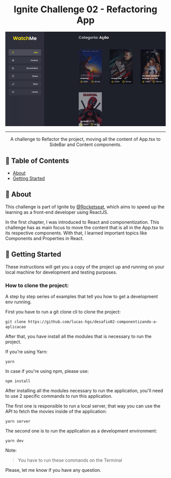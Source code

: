 <h1 align="center">Ignite Challenge 02 - Refactoring App</h1>

<div align="center">

<img src="./src/assets/app.gif" alt="App Gif">

</div>

---

<p align="center"> A challenge to Refactor the project, moving all the content of App.tsx to SideBar and Content components.
    <br> 
</p>

## 📝 Table of Contents

- [About](#about)
- [Getting Started](#getting_started)

## 🧐 About <a name = "about"></a>

This challenge is part of Ignite by [@Rocketseat](https://github.com/Rocketseat), which aims to speed up the learning as a front-end developer using ReactJS.

In the first chapter, I was introduced to React and componentization. This challenge has as main focus to move the content that is all in the App.tsx to its respective components. With that, I learned important topics like Components and Properties in React.

## 🏁 Getting Started <a name = "getting_started"></a>

These instructions will get you a copy of the project up and running on your local machine for development and testing purposes.

### How to clone the project:

A step by step series of examples that tell you how to get a development env running.

First you have to run a git clone cli to clone the project: 

```
git clone https://github.com/lucas-hgs/desafio02-componentizando-a-aplicacao
```

After that, you have install all the modules that is necessary to run the project.

If you're using Yarn:

```
yarn
```

In case if you're using npm, please use:

```
npm install
```

After installing all the modules necessary to run the application, you'll need to use 2 specific commands to run this application.

The first one is responsible to run a local server, that way you can use the API to fetch the movies inside of the application:

```
yarn server
```

The second one is to run the application as a development environment:

```
yarn dev
```

Note:
>You have to run these commands on the Terminal

Please, let me know if you have any question.